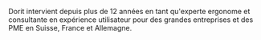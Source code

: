 Dorit intervient depuis plus de 12 années en tant qu'experte ergonome et consultante en expérience utilisateur pour des grandes entreprises et des PME en Suisse, France et Allemagne.